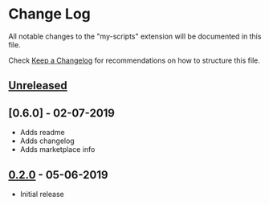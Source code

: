 # Change Log
All notable changes to the "my-scripts" extension will be documented in this file.

Check [Keep a Changelog](http://keepachangelog.com/) for recommendations on how to structure this file.

## [Unreleased]

## [0.6.0] - 02-07-2019
- Adds readme
- Adds changelog
- Adds marketplace info

## [0.2.0] - 05-06-2019
- Initial release

[Unreleased]: https://github.com/laginha87/vscode-my-scripts/compare/v0.6.0...HEAD
[0.3.0]: https://github.com/laginha87/vscode-my-scripts/compare/v0.2.0...v0.6.0
[0.2.0]: https://github.com/laginha87/vscode-my-scripts/tree/v0.2.0
